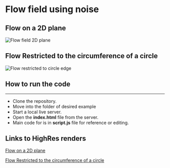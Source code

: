 # Flow field using noise

## Flow on a 2D plane
![Flow field 2D plane](render/flowField.gif)

## Flow Restricted to the circumference of a circle
![Flow restricted to circle edge](render/flowField-circle.gif)

## How to run the code
----
- Clone the repository.
- Move into the folder of desired example
- Start a local live server.
- Open the **index.html** file from the server.
- Main code for is in **script.js** file for reference or editing.

## Links to HighRes renders
[Flow on a 2D plane](https://youtu.be/oWwouMOYgQU)

[Flow Restricted to the circumference of a circle](https://youtu.be/Lu3eO2UZ4wM)
